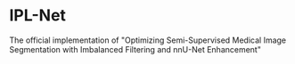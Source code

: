# IPL-Net
The official implementation of "Optimizing Semi-Supervised Medical Image Segmentation with Imbalanced Filtering and nnU-Net Enhancement"
